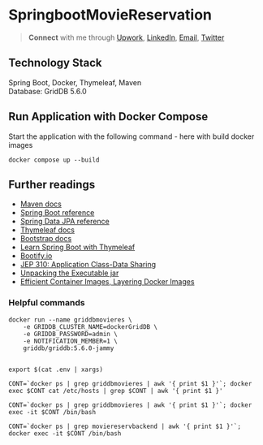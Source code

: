 # SpringbootMovieReservation

> **Connect** with me through [Upwork](https://www.upwork.com/freelancers/~018d8a1d9dcab5ac61), [LinkedIn](https://linkedin.com/in/alifruliarso), [Email](mailto:alif.ruliarso@gmail.com), [Twitter](https://twitter.com/alifruliarso)

## Technology Stack
Spring Boot, Docker, Thymeleaf, Maven\
Database: GridDB 5.6.0

## Run Application with Docker Compose

Start the application with the following command - here with build docker images

```shell
docker compose up --build
```

## Further readings

* [Maven docs](https://maven.apache.org/guides/index.html)  
* [Spring Boot reference](https://docs.spring.io/spring-boot/docs/current/reference/htmlsingle/)  
* [Spring Data JPA reference](https://docs.spring.io/spring-data/jpa/reference/jpa.html)
* [Thymeleaf docs](https://www.thymeleaf.org/documentation.html)  
* [Bootstrap docs](https://getbootstrap.com/docs/5.3/getting-started/introduction/)  
* [Learn Spring Boot with Thymeleaf](https://www.wimdeblauwe.com/books/taming-thymeleaf/)  
* [Bootify.io](https://bootify.io/next-steps/)
* [JEP 310: Application Class-Data Sharing](https://openjdk.org/jeps/310)
* [Unpacking the Executable jar](https://docs.spring.io/spring-boot/reference/packaging/efficient.html)
* [Efficient Container Images, Layering Docker Images](https://docs.spring.io/spring-boot/reference/packaging/container-images/efficient-images.html)


### Helpful commands

```shell
docker run --name griddbmovieres \
    -e GRIDDB_CLUSTER_NAME=dockerGridDB \
    -e GRIDDB_PASSWORD=admin \
    -e NOTIFICATION_MEMBER=1 \
    griddb/griddb:5.6.0-jammy


export $(cat .env | xargs)

CONT=`docker ps | grep griddbmovieres | awk '{ print $1 }'`; docker exec $CONT cat /etc/hosts | grep $CONT | awk '{ print $1 }'

CONT=`docker ps | grep griddbmovieres | awk '{ print $1 }'`; docker exec -it $CONT /bin/bash

CONT=`docker ps | grep moviereservbackend | awk '{ print $1 }'`; docker exec -it $CONT /bin/bash

```